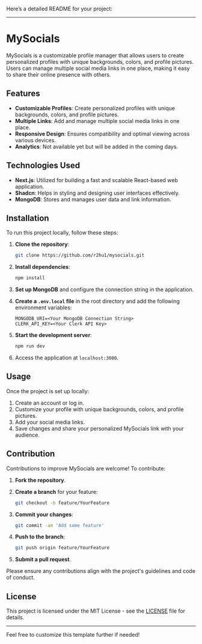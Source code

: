 
Here’s a detailed README for your project:

---

# MySocials

MySocials is a customizable profile manager that allows users to create personalized profiles with unique backgrounds, colors, and profile pictures. Users can manage multiple social media links in one place, making it easy to share their online presence with others. 

## Features

- **Customizable Profiles**: Create personalized profiles with unique backgrounds, colors, and profile pictures.
- **Multiple Links**: Add and manage multiple social media links in one place.
- **Responsive Design**: Ensures compatibility and optimal viewing across various devices.
- **Analytics**: Not available yet but will be added in the coming days.

## Technologies Used

- **Next.js**: Utilized for building a fast and scalable React-based web application.
- **Shadcn**: Helps in styling and designing user interfaces effectively.
- **MongoDB**: Stores and manages user data and link information.

## Installation

To run this project locally, follow these steps:

1. **Clone the repository**:

   ```bash
   git clone https://github.com/r2hu1/mysocials.git
   ```

2. **Install dependencies**:

   ```bash
   npm install
   ```

3. **Set up MongoDB** and configure the connection string in the application.

4. **Create a `.env.local` file** in the root directory and add the following environment variables:

   ```
   MONGODB_URI=<Your MongoDB Connection String>
   CLERK_API_KEY=<Your Clerk API Key>
   ```

5. **Start the development server**:

   ```bash
   npm run dev
   ```

6. Access the application at `localhost:3000`.

## Usage

Once the project is set up locally:

1. Create an account or log in.
2. Customize your profile with unique backgrounds, colors, and profile pictures.
3. Add your social media links.
4. Save changes and share your personalized MySocials link with your audience.

## Contribution

Contributions to improve MySocials are welcome! To contribute:

1. **Fork the repository**.
2. **Create a branch** for your feature:

   ```bash
   git checkout -b feature/YourFeature
   ```

3. **Commit your changes**:

   ```bash
   git commit -am 'Add some feature'
   ```

4. **Push to the branch**:

   ```bash
   git push origin feature/YourFeature
   ```

5. **Submit a pull request**.

Please ensure any contributions align with the project's guidelines and code of conduct.

## License

This project is licensed under the MIT License - see the [LICENSE](LICENSE) file for details.

---

Feel free to customize this template further if needed!
